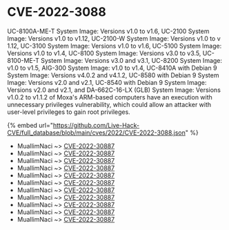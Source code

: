 # CVE-2022-3088

UC-8100A-ME-T System Image: Versions v1.0 to v1.6, UC-2100 System Image: Versions v1.0 to v1.12, UC-2100-W System Image: Versions v1.0 to v 1.12,&nbsp;UC-3100 System Image: Versions v1.0 to v1.6,&nbsp;UC-5100 System Image: Versions v1.0 to v1.4, UC-8100 System Image: Versions v3.0 to v3.5, UC-8100-ME-T System Image: Versions v3.0 and v3.1, UC-8200 System Image: v1.0 to v1.5, AIG-300 System Image: v1.0 to v1.4, UC-8410A with Debian 9 System Image: Versions v4.0.2 and v4.1.2, UC-8580 with Debian 9 System Image: Versions v2.0 and v2.1, UC-8540 with Debian 9 System Image: Versions v2.0 and v2.1, and DA-662C-16-LX (GLB) System Image: Versions v1.0.2 to v1.1.2 of Moxa's ARM-based computers have an execution with unnecessary privileges vulnerability, which could allow an attacker with user-level privileges to gain root privileges.

{% embed url="https://github.com/Live-Hack-CVE/full_database/blob/main/cves/2022/CVE-2022-3088.json" %}


* MuallimNaci ~> [CVE-2022-30887](https://www.alice-snow.ru/2022/database/cve-2022-3088/cve-2022-30887-muallimnaci)
* MuallimNaci ~> [CVE-2022-30887](https://www.alice-snow.ru/2022/database/cve-2022-3088/cve-2022-30887-muallimnaci)
* MuallimNaci ~> [CVE-2022-30887](https://www.alice-snow.ru/2022/database/cve-2022-3088/cve-2022-30887-muallimnaci)
* MuallimNaci ~> [CVE-2022-30887](https://www.alice-snow.ru/2022/database/cve-2022-3088/cve-2022-30887-muallimnaci)
* MuallimNaci ~> [CVE-2022-30887](https://www.alice-snow.ru/2022/database/cve-2022-3088/cve-2022-30887-muallimnaci)
* MuallimNaci ~> [CVE-2022-30887](https://www.alice-snow.ru/2022/database/cve-2022-3088/cve-2022-30887-muallimnaci)
* MuallimNaci ~> [CVE-2022-30887](https://www.alice-snow.ru/2022/database/cve-2022-3088/cve-2022-30887-muallimnaci)
* MuallimNaci ~> [CVE-2022-30887](https://www.alice-snow.ru/2022/database/cve-2022-3088/cve-2022-30887-muallimnaci)
* MuallimNaci ~> [CVE-2022-30887](https://www.alice-snow.ru/2022/database/cve-2022-3088/cve-2022-30887-muallimnaci)
* MuallimNaci ~> [CVE-2022-30887](https://www.alice-snow.ru/2022/database/cve-2022-3088/cve-2022-30887-muallimnaci)
* MuallimNaci ~> [CVE-2022-30887](https://www.alice-snow.ru/2022/database/cve-2022-3088/cve-2022-30887-muallimnaci)